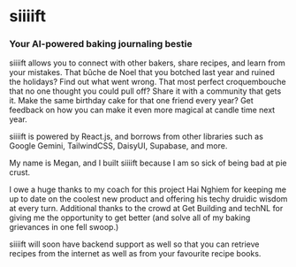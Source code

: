 # siiiift

### Your AI-powered baking journaling bestie

siiiift allows you to connect with other bakers, share recipes, and learn from your mistakes. That bûche de Noel that you botched last year and ruined the holidays? Find out what went wrong. That most perfect croquembouche that no one thought you could pull off? Share it with a community that gets it. Make the same birthday cake for that one friend every year? Get feedback on how you can make it even more magical at candle time next year.

siiiift is powered by React.js, and borrows from other libraries such as Google Gemini, TailwindCSS, DaisyUI, Supabase, and more.

My name is Megan, and I built siiiift because I am so sick of being bad at pie crust.

I owe a huge thanks to my coach for this project Hai Nghiem for keeping me up to date on the coolest new product and offering his techy druidic wisdom at every turn. Additional thanks to the crowd at Get Building and techNL for giving me the opportunity to get better (and solve all of my baking grievances in one fell swoop.)

siiiift will soon have backend support as well so that you can retrieve recipes from the internet as well as from your favourite recipe books.
